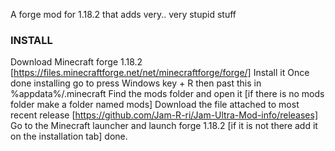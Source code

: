 A forge mod for 1.18.2 that adds very.. very stupid stuff

### INSTALL

Download Minecraft forge 1.18.2 [https://files.minecraftforge.net/net/minecraftforge/forge/]
Install it
Once done installing go to press Windows key + R then past this in %appdata%/.minecraft
Find the mods folder and open it [if there is no mods folder make a folder named mods]
Download the file attached to most recent release [https://github.com/Jam-R-ri/Jam-Ultra-Mod-info/releases]
Go to the Minecraft launcher and launch forge 1.18.2 [if it is not there add it on the installation tab]
done.
